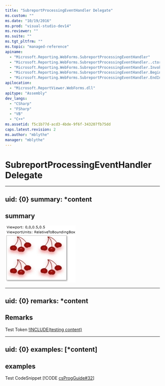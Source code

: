```yaml
---
title: "SubreportProcessingEventHandler Delegate"
ms.custom: ""
ms.date: "10/19/2016"
ms.prod: "visual-studio-dev14"
ms.reviewer: ""
ms.suite: ""
ms.tgt_pltfrm: ""
ms.topic: "managed-reference"
apiname: 
  - "Microsoft.Reporting.WebForms.SubreportProcessingEventHandler"
  - "Microsoft.Reporting.WebForms.SubreportProcessingEventHandler..ctor"
  - "Microsoft.Reporting.WebForms.SubreportProcessingEventHandler.Invoke"
  - "Microsoft.Reporting.WebForms.SubreportProcessingEventHandler.BeginInvoke"
  - "Microsoft.Reporting.WebForms.SubreportProcessingEventHandler.EndInvoke"
apilocation: 
  - "Microsoft.ReportViewer.WebForms.dll"
apitype: "Assembly"
dev_langs: 
  - "CSharp"
  - "FSharp"
  - "VB"
  - "C++"
ms.assetid: f5c1b77d-acd3-4bde-9f6f-343207fb75dd
caps.latest.revision: 2
ms.author: "mblythe"
manager: "mblythe"
---
```

# SubreportProcessingEventHandler Delegate
---  
uid: {0}
summary: *content  
--- 

## summary
![hahha](../../../Override\Microsoft.Reporting.WinForms\ServerReport\Timeout/media/0.png)

---  
uid: {0}
remarks: *content  
---  
  
## Remarks  
Test Token [!INCLUDE(testing content)](../../../Override\Microsoft.Reporting.WebForms\IReportViewerMessages3/includes/ado_whidbey_long_md.md)

---  
uid: {0}
examples: [*content]
---  
  
## examples  
Test CodeSnippet [!CODE [csProgGuide#32](../CodeSnippet/VS_Snippets_VBCSharp/csProsgGuide#32)] 
